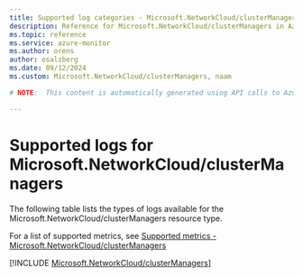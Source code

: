 ```yaml
---
title: Supported log categories - Microsoft.NetworkCloud/clusterManagers
description: Reference for Microsoft.NetworkCloud/clusterManagers in Azure Monitor Logs.
ms.topic: reference
ms.service: azure-monitor
ms.author: orens
author: osalzberg
ms.date: 09/12/2024
ms.custom: Microsoft.NetworkCloud/clusterManagers, naam

# NOTE:  This content is automatically generated using API calls to Azure. Any edits made on these files will be overwritten in the next run of the script. 

---
```





# Supported logs for Microsoft.NetworkCloud/clusterManagers  
The following table lists the types of logs available for the Microsoft.NetworkCloud/clusterManagers resource type.
  
  
  
For a list of supported metrics, see [Supported metrics - Microsoft.NetworkCloud/clusterManagers](../supported-metrics/microsoft-networkcloud-clustermanagers-metrics.md)  
  

  
[!INCLUDE [Microsoft.NetworkCloud/clusterManagers](~/reusable-content/ce-skilling/azure/includes/azure-monitor/reference/logs/microsoft-networkcloud-clustermanagers-logs-include.md)]  
  

